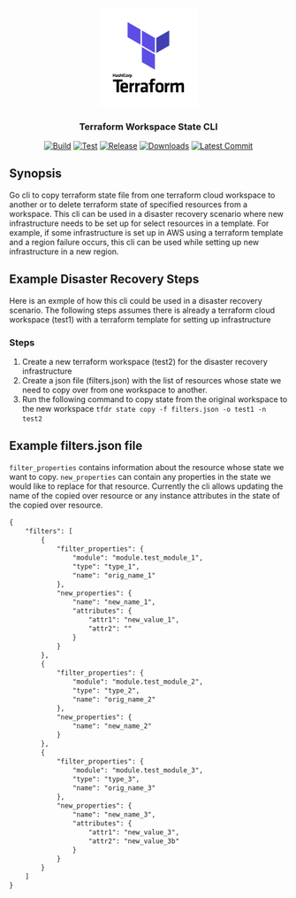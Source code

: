 <p align="center">
  <img src="tf.png" alt="Terraform" width="180"/>

  <h3 align="center">Terraform Workspace State CLI</h3>

  <p align="center">
    <a href="https://github.com/tyler-technologies/go-terraform-state-copy/actions?query=workflow%3Abuild"><img alt="Build" src="https://github.com/tyler-technologies/go-terraform-state-copy/workflows/build/badge.svg"></a>
    <a href="https://github.com/tyler-technologies/go-terraform-state-copy/actions?query=workflow%3Atest"><img alt="Test" src="https://github.com/tyler-technologies/go-terraform-state-copy/workflows/test/badge.svg"></a>
    <a href="https://github.com/tyler-technologies/go-terraform-state-copy/releases/latest"><img alt="Release" src="https://img.shields.io/github/v/release/tyler-technologies/go-terraform-state-copy"></a>
    <a href="https://github.com/tyler-technologies/go-terraform-state-copy/releases/latest"><img alt="Downloads" src="https://img.shields.io/github/downloads/tyler-technologies/go-terraform-state-copy/total?color=orange"></a>
    <a href="https://github.com/tyler-technologies/go-terraform-state-copy/tree/main"><img alt="Latest Commit" src="https://img.shields.io/github/last-commit/tyler-technologies/go-terraform-state-copy?color=ff69b4"></a>
  </p>
</p>

## Synopsis
Go cli to copy terraform state file from one terraform cloud workspace to another or to 
delete terraform state of specified resources from a workspace.
This cli can be used in a disaster recovery scenario where new infrastructure needs to 
be set up for select resources in a template.
For example, if some infrastructure is set up in AWS using a terraform template and a 
region failure occurs, this cli can be used while setting up new infrastructure in a new 
region.

## Example Disaster Recovery Steps
Here is an exmple of how this cli could be used in a disaster recovery scenario.
The following steps assumes there is already a terraform cloud workspace (test1) with a terraform 
template for setting up infrastructure 

### Steps
1. Create a new terraform workspace (test2) for the disaster recovery infrastructure
2. Create a json file (filters.json) with the list of resources whose state we need to copy over from one 
   workspace to another.
3. Run the following command to copy state from the original workspace to the new 
   workspace
   `tfdr state copy -f filters.json -o test1 -n test2`

## Example filters.json file
`filter_properties` contains information about the resource whose state we want to copy.
`new_properties` can contain any properties in the state we would like to replace for that resource. 
Currently the cli allows updating the name of the copied over resource or any instance attributes in the state 
of the copied over resource.
```
{
    "filters": [
        {
            "filter_properties": {
                "module": "module.test_module_1",
                "type": "type_1",
                "name": "orig_name_1"
            },
            "new_properties": {
                "name": "new_name_1",
                "attributes": {
                    "attr1": "new_value_1",
                    "attr2": ""
                }
            }
        },
        {
            "filter_properties": {
                "module": "module.test_module_2",
                "type": "type_2",
                "name": "orig_name_2"
            },
            "new_properties": {
                "name": "new_name_2"
            }
        },
        {
            "filter_properties": {
                "module": "module.test_module_3",
                "type": "type_3",
                "name": "orig_name_3"
            },
            "new_properties": {
                "name": "new_name_3",
                "attributes": {
                    "attr1": "new_value_3",
                    "attr2": "new_value_3b"
                }
            }
        }
    ]
}
```


